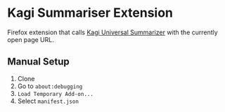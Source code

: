 # Kagi Summariser Extension

Firefox extension that calls [Kagi Universal Summarizer](https://kagi.com/summarizer/index.html) with the currently open page URL.


## Manual Setup
1. Clone
2. Go to `about:debugging`
3. `Load Temporary Add-on...`
4. Select `manifest.json`
